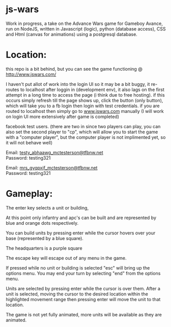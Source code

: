 # js-wars
Work in progress, a take on the Advance Wars game for Gameboy Avance, run on NodeJS, written in Javascript (logic), python (database access), CSS and Html (canvas for animations) using a postgresql database.

Location:
========

this repo is a bit behind, but you can see the game functioning @ http://www.jswars.com/

I haven't put allot of work into the login UI so it may be a bit buggy, it re-routes to localhost after loggin in (development env), it also lags on the first attempt in a long time to access the page (i think due to free hosting). if this occurs simply refresh till the page shows up, click the button (only button), which will take you to a fb login then login with test credentials. if you are routed to localhost then simply go to www.jswars.com manually (I will work on login UI more extensively after game is completed)

facebook test users. (there are two in since two players can play, you can also set the second player to "cp", which will allow you to start the game with a "computer player", but the computer player is not implimented yet, so it will not behave well)

Email: testy_abhaawg_mctesterson@tfbnw.net  
Password: testing321

Email: mrs_gyqpxjf_mctesterson@tfbnw.net  
Password: testing321

Gameplay:
========

The enter key selects a unit or building,

At this point only infantry and apc's can be built and are represented by blue and orange dots respectively. 

You can build units by pressing enter while the cursor hovers over your base (represented by a blue square).

The headquarters is a purple square

The escape key will escape out of any menu in the game. 

If pressed while no unit or building is selected "esc" will bring up the options menu. You may end your turn by selecting "end" from the options menu.

Units are selected by pressing enter while the cursor is over them. After  a unit is selected, moving the cursor to the desired location within the highlighted movement range then pressing enter will move the unit to that location.

The game is not yet fully animated, more units will be available as they are animated.
